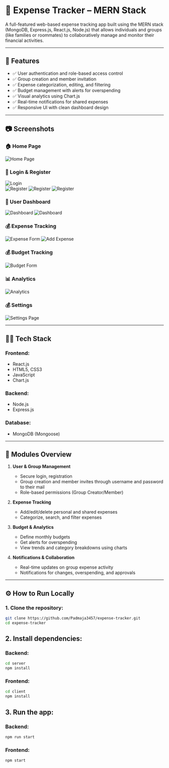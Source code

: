 # 💸 Expense Tracker – MERN Stack

A full-featured web-based expense tracking app built using the MERN stack (MongoDB, Express.js, React.js, Node.js) that allows individuals and groups (like families or roommates) to collaboratively manage and monitor their financial activities.

---

## 🚀 Features

- ✅ User authentication and role-based access control
- ✅ Group creation and member invitation
- ✅ Expense categorization, editing, and filtering
- ✅ Budget management with alerts for overspending
- ✅ Visual analytics using Chart.js
- ✅ Real-time notifications for shared expenses
- ✅ Responsive UI with clean dashboard design

---

## 📷 Screenshots


### 🏠 Home Page  
![Home Page](screenshots/home.png)

### 🔐 Login & Register  
![Login](screenshots/login.png)  
![Register](screenshots/registrationtype.png)
![Register](screenshots/register_individual.png)
![Register](screenshots/group_registration.png)

### 👥 User Dashboard  
![Dashboard](screenshots/dashboard.png)
![Dashboard](screenshots/dashboardextension.png)

### 💰 Expense Tracking  
![Expense Form](screenshots/expense.png)
![Add Expense](screenshots/add_expense.png)  

### 💰 Budget Tracking  
![Budget Form](screenshots/budget.png)

### 📊 Analytics  
![Analytics](screenshots/Analytics.png)

### 💰 Settings
![Settings Page](screenshots/Settings.png)


---

## 🧑‍💻 Tech Stack

### Frontend:
- React.js
- HTML5, CSS3
- JavaScript
- Chart.js

### Backend:
- Node.js
- Express.js

### Database:
- MongoDB (Mongoose)

---

## 📂 Modules Overview

1. **User & Group Management**
   - Secure login, registration
   - Group creation and member invites through username and password to their mail
   - Role-based permissions (Group Creator/Member)

2. **Expense Tracking**
   - Add/edit/delete personal and shared expenses
   - Categorize, search, and filter expenses

3. **Budget & Analytics**
   - Define monthly budgets
   - Get alerts for overspending
   - View trends and category breakdowns using charts

4. **Notifications & Collaboration**
   - Real-time updates on group expense activity
   - Notifications for changes, overspending, and approvals

---

## ⚙️ How to Run Locally

### 1. Clone the repository:
```bash
git clone https://github.com/Padmaja3457/expense-tracker.git
cd expense-tracker
```
## 2. Install dependencies:
### Backend:

```bash
cd server
npm install
```
### Frontend:

```bash
cd client
npm install
```
## 3. Run the app:

### Backend:

```bash
npm run start
```

### Frontend:

```bash
npm start
```
